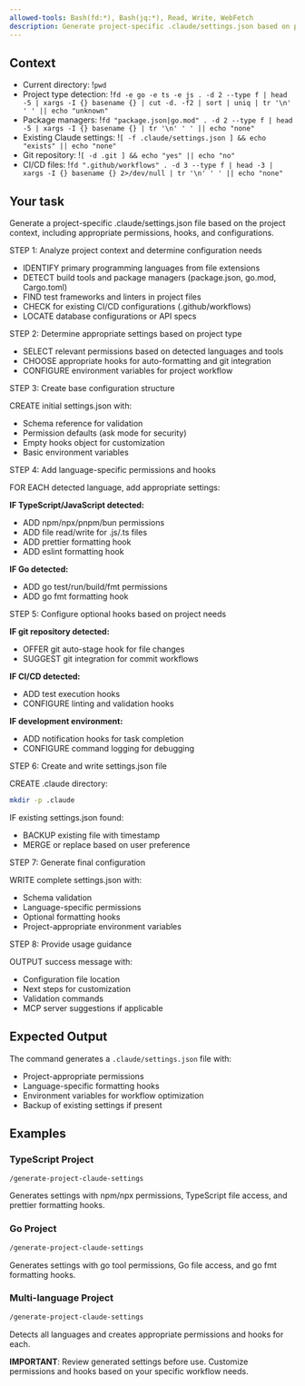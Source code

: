 ```yaml
---
allowed-tools: Bash(fd:*), Bash(jq:*), Read, Write, WebFetch
description: Generate project-specific .claude/settings.json based on project context with appropriate hooks and configurations
---
```


## Context

- Current directory: !`pwd`
- Project type detection: !`fd -e go -e ts -e js . -d 2 --type f | head -5 | xargs -I {} basename {} | cut -d. -f2 | sort | uniq | tr '\n' ' ' || echo "unknown"`
- Package managers: !`fd "package.json|go.mod" . -d 2 --type f | head -5 | xargs -I {} basename {} | tr '\n' ' ' || echo "none"`
- Existing Claude settings: !`[ -f .claude/settings.json ] && echo "exists" || echo "none"`
- Git repository: !`[ -d .git ] && echo "yes" || echo "no"`
- CI/CD files: !`fd ".github/workflows" . -d 3 --type f | head -3 | xargs -I {} basename {} 2>/dev/null | tr '\n' ' ' || echo "none"`

## Your task

Generate a project-specific .claude/settings.json file based on the project context, including appropriate permissions, hooks, and configurations.

STEP 1: Analyze project context and determine configuration needs

- IDENTIFY primary programming languages from file extensions
- DETECT build tools and package managers (package.json, go.mod, Cargo.toml)
- FIND test frameworks and linters in project files
- CHECK for existing CI/CD configurations (.github/workflows)
- LOCATE database configurations or API specs

STEP 2: Determine appropriate settings based on project type

- SELECT relevant permissions based on detected languages and tools
- CHOOSE appropriate hooks for auto-formatting and git integration
- CONFIGURE environment variables for project workflow

STEP 3: Create base configuration structure

CREATE initial settings.json with:

- Schema reference for validation
- Permission defaults (ask mode for security)
- Empty hooks object for customization
- Basic environment variables

STEP 4: Add language-specific permissions and hooks

FOR EACH detected language, add appropriate settings:

**IF TypeScript/JavaScript detected:**

- ADD npm/npx/pnpm/bun permissions
- ADD file read/write for .js/.ts files
- ADD prettier formatting hook
- ADD eslint formatting hook

**IF Go detected:**

- ADD go test/run/build/fmt permissions
- ADD go fmt formatting hook

STEP 5: Configure optional hooks based on project needs

**IF git repository detected:**

- OFFER git auto-stage hook for file changes
- SUGGEST git integration for commit workflows

**IF CI/CD detected:**

- ADD test execution hooks
- CONFIGURE linting and validation hooks

**IF development environment:**

- ADD notification hooks for task completion
- CONFIGURE command logging for debugging

STEP 6: Create and write settings.json file

CREATE .claude directory:

```bash
mkdir -p .claude
```

IF existing settings.json found:

- BACKUP existing file with timestamp
- MERGE or replace based on user preference

STEP 7: Generate final configuration

WRITE complete settings.json with:

- Schema validation
- Language-specific permissions
- Optional formatting hooks
- Project-appropriate environment variables

STEP 8: Provide usage guidance

OUTPUT success message with:

- Configuration file location
- Next steps for customization
- Validation commands
- MCP server suggestions if applicable

## Expected Output

The command generates a `.claude/settings.json` file with:

- Project-appropriate permissions
- Language-specific formatting hooks
- Environment variables for workflow optimization
- Backup of existing settings if present

## Examples

### TypeScript Project

```bash
/generate-project-claude-settings
```

Generates settings with npm/npx permissions, TypeScript file access, and prettier formatting hooks.

### Go Project

```bash
/generate-project-claude-settings
```

Generates settings with go tool permissions, Go file access, and go fmt formatting hooks.

### Multi-language Project

```bash
/generate-project-claude-settings
```

Detects all languages and creates appropriate permissions and hooks for each.

**IMPORTANT**: Review generated settings before use. Customize permissions and hooks based on your specific workflow needs.
